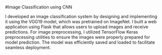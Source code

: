 #Image Classification using CNN

I developed an image classification system by designing and implementing it using the VGG19 model, which was pretrained on ImageNet. I built a web application using Flask that allows users to upload images and receive predictions. For image preprocessing, I utilized TensorFlow Keras preprocessing utilities to ensure the images were properly prepared for model prediction. The model was efficiently saved and loaded to facilitate seamless deployment.
